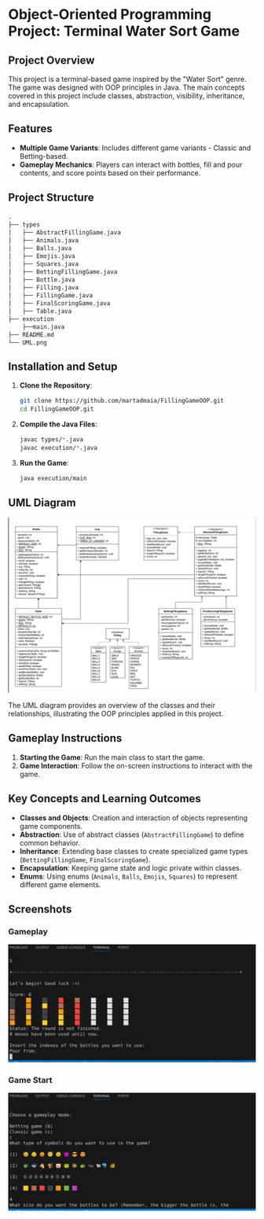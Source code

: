 # Object-Oriented Programming Project: Terminal Water Sort Game

## Project Overview

This project is a terminal-based game inspired by the "Water Sort" genre. The game was designed with OOP principles in Java. The main concepts covered in this project include classes, abstraction, visibility, inheritance, and encapsulation. 

## Features

- **Multiple Game Variants**: Includes different game variants - Classic and Betting-based.
- **Gameplay Mechanics**: Players can interact with bottles, fill and pour contents, and score points based on their performance.

## Project Structure

```plaintext
.
├── types
│   ├── AbstractFillingGame.java
│   ├── Animals.java
│   ├── Balls.java
│   ├── Emojis.java
│   ├── Squares.java
│   ├── BettingFillingGame.java
│   ├── Bottle.java
│   ├── Filling.java
│   ├── FillingGame.java
│   ├── FinalScoringGame.java
│   ├── Table.java
├── execution
    ├──main.java
├── README.md
└── UML.png
```

## Installation and Setup

1. **Clone the Repository**:
    ```sh
    git clone https://github.com/martadmaia/FillingGameOOP.git
    cd FillingGameOOP.git
    ```

2. **Compile the Java Files**:
    ```sh
    javac types/*.java
    javac execution/*.java
    ```

3. **Run the Game**:
    ```sh
    java execution/main
    ```

## UML Diagram

![UML Diagram](UML.png)

The UML diagram provides an overview of the classes and their relationships, illustrating the OOP principles applied in this project.

## Gameplay Instructions

1. **Starting the Game**: Run the main class to start the game.
2. **Game Interaction**: Follow the on-screen instructions to interact with the game.

## Key Concepts and Learning Outcomes

- **Classes and Objects**: Creation and interaction of objects representing game components.
- **Abstraction**: Use of abstract classes (`AbstractFillingGame`) to define common behavior.
- **Inheritance**: Extending base classes to create specialized game types (`BettingFillingGame`, `FinalScoringGame`).
- **Encapsulation**: Keeping game state and logic private within classes.
- **Enums**: Using enums (`Animals`, `Balls`, `Emojis`, `Squares`) to represent different game elements.

## Screenshots

### Gameplay
![Game Start](screenshots/Gameplay1.png)

### Game Start
![Gameplay](screenshots/Gameplay2.png)